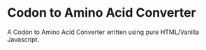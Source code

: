 # Codon to Amino Acid Converter
A Codon to Amino Acid Converter written using pure HTML/Vanilla Javascript.
